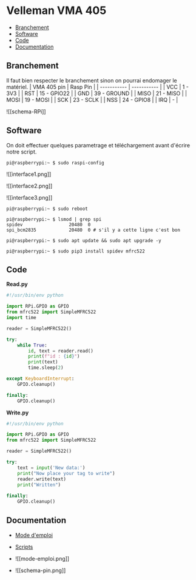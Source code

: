 
# __Velleman VMA 405__

- [Branchement](##**Branchement**)
- [Software](##**Software**)
- [Code](##**Code**)
- [Documentation](##**Documentation**)


## **Branchement**

Il faut bien respecter le branchement sinon on pourrai endomager le matériel.
| VMA 405 pin | Rasp Pin    |
| ----------- | ----------- |
| VCC         | 1 - 3V3     |
| RST         | 15 - GPIO22 |
| GND         | 39 - GROUND |
| MISO        | 21 - MISO   |
| MOSI        | 19 - MOSI   |
| SCK         | 23 - SCLK   |
| NSS         | 24 - GPIO8  |
| IRQ         | -            |

![[schema-RPi]]


## **Software**

On doit effectuer quelques parametrage et téléchargement avant d'écrire notre script.

```shell
pi@raspberrypi:~ $ sudo raspi-config
```

![[interface1.png]]

![[interface2.png]]

![[interface3.png]]

```shell
pi@raspberrypi:~ $ sudo reboot
```

```shell
pi@raspberrypi:~ $ lsmod | grep spi
spidev                 20480  0
spi_bcm2835            20480  0 # s'il y a cette ligne c'est bon
```

```shell
pi@raspberrypi:~ $ sudo apt update && sudo apt upgrade -y
```

```shell
pi@raspberrypi:~ $ sudo pip3 install spidev mfrc522
```


## **Code**

**Read.py**

```python
#!/usr/bin/env python

import RPi.GPIO as GPIO
from mfrc522 import SimpleMFRC522
import time

reader = SimpleMFRC522()

try:
    while True:
        id, text = reader.read()
        print(f"id : {id}")
        print(text)
        time.sleep(2)

except KeyboardInterrupt:
    GPIO.cleanup()

finally:
    GPIO.cleanup()
```

**Write.py**

```python
#!/usr/bin/env python

import RPi.GPIO as GPIO 
from mfrc522 import SimpleMFRC522

reader = SimpleMFRC522() 

try: 
	text = input('New data:')
	print("Now place your tag to write")
	reader.write(text)
	print("Written")
	
finally:
	GPIO.cleanup()
```


## **Documentation**

- [Mode d'emploi](https://www.velleman.eu/downloads/29/vma405_a4v03.pdf)

- [Scripts](https://pimylifeup.com/raspberry-pi-rfid-rc522/)

- ![[mode-emploi.png]]

- ![[schema-pin.png]]
